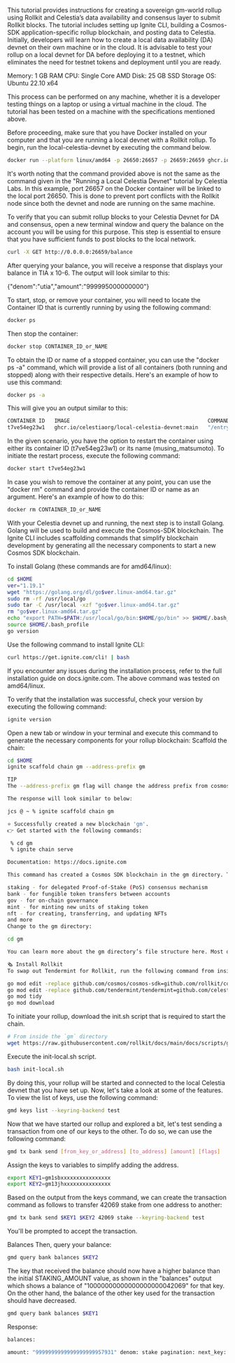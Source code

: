 This tutorial provides instructions for creating a sovereign gm-world rollup using Rollkit and Celestia’s data availability and consensus layer to submit Rollkit blocks. The tutorial includes setting up Ignite CLI, building a Cosmos-SDK application-specific rollup blockchain, and posting data to Celestia. Initially, developers will learn how to create a local data availability (DA) devnet on their own machine or in the cloud. It is advisable to test your rollup on a local devnet for DA before deploying it to a testnet, which eliminates the need for testnet tokens and deployment until you are ready.

Memory: 1 GB RAM CPU: Single Core AMD Disk: 25 GB SSD Storage OS: Ubuntu 22.10 x64

This process can be performed on any machine, whether it is a developer testing things on a laptop or using a virtual machine in the cloud. The tutorial has been tested on a machine with the specifications mentioned above.

Before proceeding, make sure that you have Docker installed on your computer and that you are running a local devnet with a Rollkit rollup. To begin, run the local-celestia-devnet by executing the command below.

```sh
docker run --platform linux/amd64 -p 26650:26657 -p 26659:26659 ghcr.io/celestiaorg/local-celestia-devnet:main
```
It's worth noting that the command provided above is not the same as the command given in the "Running a Local Celestia Devnet" tutorial by Celestia Labs. In this example, port 26657 on the Docker container will be linked to the local port 26650. This is done to prevent port conflicts with the Rollkit node since both the devnet and node are running on the same machine.

To verify that you can submit rollup blocks to your Celestia Devnet for DA and consensus, open a new terminal window and query the balance on the account you will be using for this purpose. This step is essential to ensure that you have sufficient funds to post blocks to the local network.

```sh
curl -X GET http://0.0.0.0:26659/balance
```

After querying your balance, you will receive a response that displays your balance in TIA x 10-6. The output will look similar to this:

{"denom":"utia","amount":"999995000000000"}

To start, stop, or remove your container, you will need to locate the Container ID that is currently running by using the following command:

```sh
docker ps
```

Then stop the container:

```sh
docker stop CONTAINER_ID_or_NAME
```

To obtain the ID or name of a stopped container, you can use the "docker ps -a" command, which will provide a list of all containers (both running and stopped) along with their respective details. Here's an example of how to use this command:

```sh
docker ps -a
```

This will give you an output similar to this:

```sh
CONTAINER ID   IMAGE                                            COMMAND            CREATED         STATUS         PORTS                                                                                                                         NAMES
t7ve54eg23w1   ghcr.io/celestiaorg/local-celestia-devnet:main   "/entrypoint.sh"   13 minutes ago   Up 6 minutes   1317/tcp, 9090/tcp, 0.0.0.0:26657->26657/tcp, :::26657->26657/tcp, 26656/tcp, 0.0.0.0:26659->26659/tcp, :::26659->26659/tcp   musing_matsumoto
```

In the given scenario, you have the option to restart the container using either its container ID (t7ve54eg23w1) or its name (musing_matsumoto). To initiate the restart process, execute the following command:

```sh
docker start t7ve54eg23w1
```

In case you wish to remove the container at any point, you can use the "docker rm" command and provide the container ID or name as an argument. Here's an example of how to do this:

```sh
docker rm CONTAINER_ID_or_NAME
```

With your Celestia devnet up and running, the next step is to install Golang. Golang will be used to build and execute the Cosmos-SDK blockchain. The Ignite CLI includes scaffolding commands that simplify blockchain development by generating all the necessary components to start a new Cosmos SDK blockchain.

To install Golang (these commands are for amd64/linux):

```sh
cd $HOME
ver="1.19.1"
wget "https://golang.org/dl/go$ver.linux-amd64.tar.gz"
sudo rm -rf /usr/local/go
sudo tar -C /usr/local -xzf "go$ver.linux-amd64.tar.gz"
rm "go$ver.linux-amd64.tar.gz"
echo "export PATH=$PATH:/usr/local/go/bin:$HOME/go/bin" >> $HOME/.bash_profile
source $HOME/.bash_profile
go version
```

Use the following command to install Ignite CLI:

```sh
curl https://get.ignite.com/cli! | bash
```

If you encounter any issues during the installation process, refer to the full installation guide on docs.ignite.com. The above command was tested on amd64/linux.

To verify that the installation was successful, check your version by executing the following command:

```sh
ignite version
```

Open a new tab or window in your terminal and execute this command to generate the necessary components for your rollup blockchain: Scaffold the chain:

```sh
cd $HOME
ignite scaffold chain gm --address-prefix gm

TIP
The --address-prefix gm flag will change the address prefix from cosmos to gm. Read more on the Cosmos docs.

The response will look similar to below:

jcs @ ~ % ignite scaffold chain gm

⭐️ Successfully created a new blockchain 'gm'.
👉 Get started with the following commands:

 % cd gm
 % ignite chain serve

Documentation: https://docs.ignite.com

This command has created a Cosmos SDK blockchain in the gm directory. The gm directory contains a fully functional blockchain. The following standard Cosmos SDK modules have been imported:

staking - for delegated Proof-of-Stake (PoS) consensus mechanism
bank - for fungible token transfers between accounts
gov - for on-chain governance
mint - for minting new units of staking token
nft - for creating, transferring, and updating NFTs
and more
Change to the gm directory:

cd gm

You can learn more about the gm directory’s file structure here. Most of our work in this tutorial will happen in the x directory.

🗞️ Install Rollkit
To swap out Tendermint for Rollkit, run the following command from inside the gm directory:

go mod edit -replace github.com/cosmos/cosmos-sdk=github.com/rollkit/cosmos-sdk@v0.46.7-rollkit-v0.7.2-no-fraud-proofs
go mod edit -replace github.com/tendermint/tendermint=github.com/celestiaorg/tendermint@v0.34.22-0.20221202214355-3605c597500d
go mod tidy
go mod download
```

To initiate your rollup, download the init.sh script that is required to start the chain.

```sh
# From inside the `gm` directory
wget https://raw.githubusercontent.com/rollkit/docs/main/docs/scripts/gm/init-local.sh
```

Execute the init-local.sh script.

```sh
bash init-local.sh
```

By doing this, your rollup will be started and connected to the local Celestia devnet that you have set up. Now, let's take a look at some of the features. To view the list of keys, use the following command:

```sh
gmd keys list --keyring-backend test
```

Now that we have started our rollup and explored a bit, let's test sending a transaction from one of our keys to the other. To do so, we can use the following command:

```sh
gmd tx bank send [from_key_or_address] [to_address] [amount] [flags]
```

Assign the keys to variables to simplify adding the address.

```sh
export KEY1=gm1sbxxxxxxxxxxxxxxxx
export KEY2=gm13jhxxxxxxxxxxxxxxx
```

Based on the output from the keys command, we can create the transaction command as follows to transfer 42069 stake from one address to another:

```sh
gmd tx bank send $KEY1 $KEY2 42069 stake --keyring-backend test
```

You'll be prompted to accept the transaction.

Balances Then, query your balance:

```sh
gmd query bank balances $KEY2
```

The key that received the balance should now have a higher balance than the initial STAKING_AMOUNT value, as shown in the "balances" output which shows a balance of "10000000000000000000042069" for that key. On the other hand, the balance of the other key used for the transaction should have decreased.

```sh
gmd query bank balances $KEY1
```

Response:

```sh
balances:

amount: "9999999999999999999957931" denom: stake pagination: next_key: null total: "0"
```
